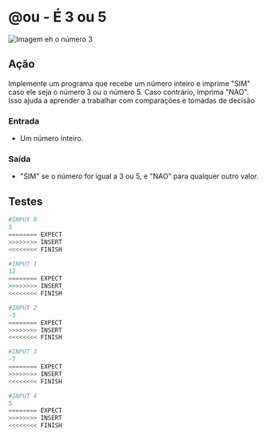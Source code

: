 # @ou - É 3 ou 5

![Imagem eh o número 3](cover.jpg)

## Ação

Implemente um programa que recebe um número inteiro e imprime "SIM" caso ele seja o número 3 ou o número 5. Caso contrário, imprima "NAO". Isso ajuda a aprender a trabalhar com comparações e tomadas de decisão

### Entrada

- Um número inteiro.

### Saída

- "SIM" se o número for igual a 3 ou 5, e "NAO" para qualquer outro valor.

## Testes

```py
#INPUT 0
3
======== EXPECT
>>>>>>>> INSERT
<<<<<<<< FINISH
```

```py
#INPUT 1
12
======== EXPECT
>>>>>>>> INSERT
<<<<<<<< FINISH
```

```py
#INPUT 2
-3
======== EXPECT
>>>>>>>> INSERT
<<<<<<<< FINISH
```

```py
#INPUT 3
-7
======== EXPECT
>>>>>>>> INSERT
<<<<<<<< FINISH
```

```py
#INPUT 4
5
======== EXPECT
>>>>>>>> INSERT
<<<<<<<< FINISH
```
